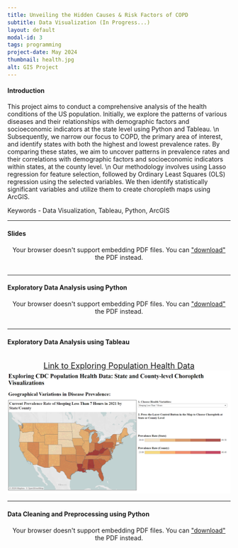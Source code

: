 ```yaml
---
title: Unveiling the Hidden Causes & Risk Factors of COPD
subtitle: Data Visualization (In Progress...)
layout: default
modal-id: 3
tags: programming
project-date: May 2024
thumbnail: health.jpg
alt: GIS Project
---
```


<html>
<head>
    <meta name="viewport" content="width=device-width, initial-scale=1.0">
    <style>
        /* Style for the PDF container */
        .pdf-container {
            overflow-y: auto;
            max-height: 500px;
            margin-top: 20px; /* Add margin to separate from the text */
        }
        /* Style for the iframe container */
        .iframe-container {
        width: 100%; /* Adjust as needed */
        max-width: 1000px; /* Adjust as needed */
        margin-top: 20px;
        /* You can set a specific height for the container if needed */
        /* height: 500px; */
        }
        .iframe-container iframe {
        width: 100%; /* Set the iframe width to fill its container */
        height: 600px; /* Set a fixed height for the iframe */
        /* Alternatively, you can set a percentage height as well */
        /* height: 100%; */
        }
    </style>
</head>
<body>
    <h4>Introduction</h4>
    <p>This project aims to conduct a comprehensive analysis of the health conditions of the US population. Initially, we explore the patterns of various diseases and their relationships with demographic factors and socioeconomic indicators at the state level using Python and Tableau. \n Subsequently, we narrow our focus to COPD, the primary area of interest, and identify states with both the highest and lowest prevalence rates. By comparing these states, we aim to uncover patterns in prevalence rates and their correlations with demographic factors and socioeconomic indicators within states, at the county level. \n Our methodology involves using Lasso regression for feature selection, followed by Ordinary Least Squares (OLS) regression using the selected variables. We then identify statistically significant variables and utilize them to create choropleth maps using ArcGIS.</p>
    <p>Keywords - Data Visualization, Tableau, Python, ArcGIS</p>
    <hr class="star-primary">
    <h4>Slides</h4>
    <!-- PDF container -->
    <div class="pdf-container" style="text-align: center;">
        <object data="img/portfolio/GIS.pdf" width="640" height="480" type="application/pdf">
            <!-- Fallback message if the browser doesn't support PDF embedding -->
            Your browser doesn't support embedding PDF files. You can <a href="img/portfolio/GIS.pdf">"download"</a> the PDF instead.
        </object>
    </div>
    <br>
    <hr class="star-primary">
    <h4>Exploratory Data Analysis using Python</h4>
    <div class="pdf-container" style="text-align: center;">
        <object data="img/portfolio/EDA.pdf" width="640" height="480" type="application/pdf">
            <!-- Fallback message if the browser doesn't support PDF embedding -->
            Your browser doesn't support embedding PDF files. You can <a href="img/portfolio/EDA.pdf">"download"</a> the PDF instead.
        </object>
    </div>
    <br>
    <hr class="star-primary">
    <h4>Exploratory Data Analysis using Tableau</h4>
    <br>
    <div style="text-align: center;">
        <a href="https://public.tableau.com/app/profile/yuting.weng/viz/ExploringCDCPopulationHealthDataStateandCounty-levelChoroplethVisualizations/Dashboard1?publish=yes" target="_blank" style="font-size: 18px;">Link to Exploring Population Health Data</a>
    </div>
    <img src="img/portfolio/tableau.png" class="img-responsive img-centered" alt="Exploring Population Health Data">  
    <br>
    <hr class="star-primary">
    <h4>Data Cleaning and Preprocessing using Python</h4>
    <div class="pdf-container" style="text-align: center;">
        <object data="img/portfolio/Data Cleaning and Preprocessing.pdf" width="640" height="480" type="application/pdf">
            <!-- Fallback message if the browser doesn't support PDF embedding -->
            Your browser doesn't support embedding PDF files. You can <a href="img/portfolio/Data Cleaning and Preprocessing.pdf">"download"</a> the PDF instead.
        </object>
    </div>
    <br>
</body>
</html>

